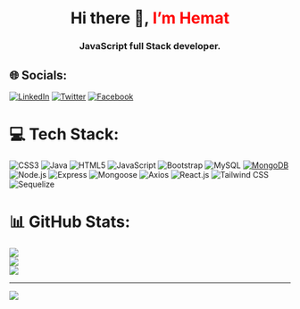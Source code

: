 <div align="center">


  <h1>Hi there 👋, <span style="color: red">I’m Hemat</span></h1>
  <h3>JavaScript full Stack developer.<h3>

   
</div>


## 🌐 Socials:
[![LinkedIn](https://img.shields.io/badge/LinkedIn-%230077B5.svg?logo=linkedin&logoColor=white)](https://www.linkedin.com/in/hematw) [![Twitter](https://img.shields.io/badge/Twitter-%231DA1F2.svg?logo=Twitter&logoColor=white)](https://twitter.com/_hematw) [![Facebook](https://img.shields.io/badge/Facebook-%231877F2.svg?logo=Facebook&logoColor=white)](https://www.facebook.com/hemat.w)

# 💻 Tech Stack:
![CSS3](https://img.shields.io/badge/css3-%231572B6.svg?style=for-the-badge&logo=css3&logoColor=white)  ![Java](https://img.shields.io/badge/Java-%23ED8B00.svg?style=for-the-badge&logo=java&logoColor=white)  ![HTML5](https://img.shields.io/badge/html5-%23E34F26.svg?style=for-the-badge&logo=html5&logoColor=white) ![JavaScript](https://img.shields.io/badge/JavaScript-%23F7DF1E.svg?style=for-the-badge&logo=javascript&logoColor=black) ![Bootstrap](https://img.shields.io/badge/bootstrap-%23563D7C.svg?style=for-the-badge&logo=bootstrap&logoColor=white)  ![MySQL](https://img.shields.io/badge/MySQL-%234479A1.svg?style=for-the-badge&logo=mysql&logoColor=white) [![MongoDB](https://img.shields.io/badge/MongoDB-%2347A248.svg?style=for-the-badge&logo=mongodb&logoColor=white)](https://www.mongodb.com/)  ![Node.js](https://img.shields.io/badge/Node.js-%23339933.svg?style=for-the-badge&logo=node.js&logoColor=white)  ![Express](https://img.shields.io/badge/Express-%23404d59.svg?style=for-the-badge&logo=express&logoColor=%2361DAFB)  ![Mongoose](https://img.shields.io/badge/Mongoose-%23880000.svg?style=for-the-badge&logo=mongoose&logoColor=white) ![Axios](https://img.shields.io/badge/Axios-%2300BFFF.svg?style=for-the-badge&logo=axios&logoColor=white) ![React.js](https://img.shields.io/badge/react.js-%2361DAFB.svg?style=for-the-badge&logo=react&logoColor=white) ![Tailwind CSS](https://img.shields.io/badge/tailwindcss-%2338B2AC.svg?style=for-the-badge&logo=tailwind-css&logoColor=white) ![Sequelize](https://img.shields.io/badge/sequelize-%2356B3EB.svg?style=for-the-badge&logo=sequelize&logoColor=white)






# 📊 GitHub Stats:
![](https://github-readme-stats.vercel.app/api?username=hematw&theme=vue-dark&hide_border=false&include_all_commits=true&count_private=true)<br/>
![](https://github-readme-streak-stats.herokuapp.com/?user=hematw&theme=vue-dark&hide_border=false)<br/>
![](https://github-readme-stats.vercel.app/api/top-langs/?username=hematw&theme=vue-dark&hide_border=false&include_all_commits=true&count_private=true&layout=compact)

---
[![](https://visitcount.itsvg.in/api?id=hematw&icon=0&color=0)](https://visitcount.itsvg.in)

